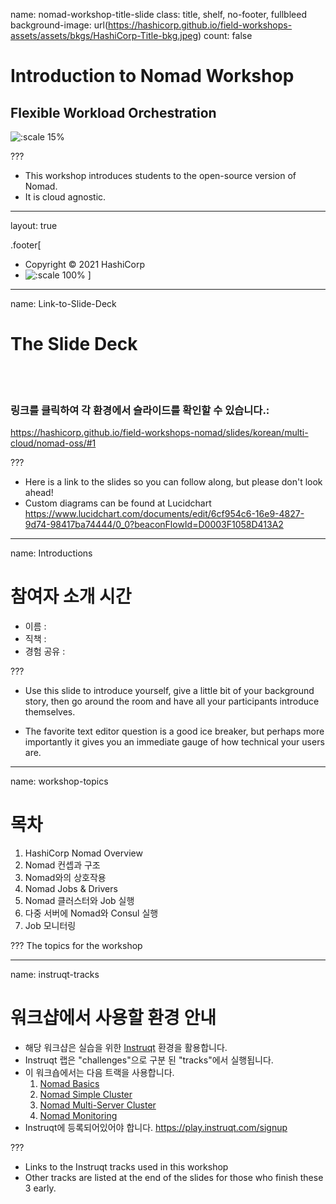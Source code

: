 name: nomad-workshop-title-slide
class: title, shelf, no-footer, fullbleed
background-image: url(https://hashicorp.github.io/field-workshops-assets/assets/bkgs/HashiCorp-Title-bkg.jpeg)
count: false

# Introduction to Nomad Workshop
## Flexible Workload Orchestration

![:scale 15%](https://hashicorp.github.io/field-workshops-assets/assets/logos/logo_nomad.png)

???
* This workshop introduces students to the open-source version of Nomad.
* It is cloud agnostic.

---
layout: true

.footer[
- Copyright © 2021 HashiCorp
- ![:scale 100%](https://hashicorp.github.io/field-workshops-assets/assets/logos/HashiCorp_Icon_Black.svg)
]

---
name: Link-to-Slide-Deck
# The Slide Deck
<br><br>
### 링크를 클릭하여 각 환경에서 슬라이드를 확인할 수 있습니다.:

https://hashicorp.github.io/field-workshops-nomad/slides/korean/multi-cloud/nomad-oss/#1

???
* Here is a link to the slides so you can follow along, but please don't look ahead!
* Custom diagrams can be found at Lucidchart
https://www.lucidchart.com/documents/edit/6cf954c6-16e9-4827-9d74-98417ba74444/0_0?beaconFlowId=D0003F1058D413A2

---
name: Introductions
# 참여자 소개 시간

* 이름 : 
* 직책 : 
* 경험 공유 :

???
* Use this slide to introduce yourself, give a little bit of your background story, then go around the room and have all your participants introduce themselves.

* The favorite text editor question is a good ice breaker, but perhaps more importantly it gives you an immediate gauge of how technical your users are.

---
name: workshop-topics
# 목차
1. HashiCorp Nomad Overview
1. Nomad 컨셉과 구조
1. Nomad와의 상호작용
1. Nomad Jobs & Drivers
1. Nomad 클러스터와 Job 실행
1. 다중 서버에 Nomad와 Consul 실행
1. Job 모니터링

???
The topics for the workshop

---
name: instruqt-tracks
# 워크샵에서 사용할 환경 안내
* 해당 워크샵은 실습을 위한 [Instruqt](https://instruqt.com) 환경을 활용합니다.
* Instruqt 랩은 "challenges"으로 구분 된 "tracks"에서 실행됩니다.
* 이 워크숍에서는 다음 트랙을 사용합니다.
    1. [Nomad Basics](https://play.instruqt.com/hashicorp/invite/vyjfryiw8pgx)
    1. [Nomad Simple Cluster](https://play.instruqt.com/hashicorp/invite/vcqexnx8ency)
    1. [Nomad Multi-Server Cluster](https://play.instruqt.com/hashicorp/invite/igeavsouomb2)
    1. [Nomad Monitoring](https://play.instruqt.com/hashicorp/invite/f7v0fg7ewyzu)
* Instruqt에 등록되어있어야 합니다.
  https://play.instruqt.com/signup

???
* Links to the Instruqt tracks used in this workshop
* Other tracks are listed at the end of the slides for those who finish these 3 early.
